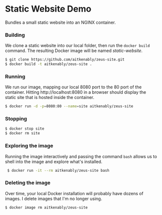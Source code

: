 # Static Website Demo

Bundles a small static website into an NGINX container. 

### Building

We clone a static website into our local folder, then run the 
`docker build` command. The resulting Docker image will be 
named *static-website*.

```bash
$ git clone https://github.com/aitkenably/zeus-site.git
$ docker build -t aitkenably/zeus-site .
```

### Running 

We run our image, mapping our local 8080 port to the 80 port of the 
container. Hitting http://localhost:8080 in a browser should display 
the static site that is hosted inside the container. 

```bash
$ docker run -d -p=8080:80 --name=site aitkenably/zeus-site
```

### Stopping 

```bash
$ docker stop site
$ docker rm site
```

### Exploring the image

Running the image interactively and passing the command `bash` allows 
us to shell into the image and explore what's installed. 

```bash
 $ docker run -it --rm aitkenably/zeus-site bash
```
  
### Deleting the image 

Over time, your local Docker installation will probably have dozens of 
images. I delete images that I'm no longer using. 

```bash
$ docker image rm aitkenably/zeus-site		
```